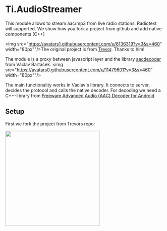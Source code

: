 Ti.AudioStreamer
================

This module allows to stream aac/mp3 from live radio stations. Radiotext will supported. We show how you fork a project from github and add native components (C++)

<img src="https://avatars1.githubusercontent.com/u/8136319?v=3&s=460" width="80px""/>The original project is from [Trevor](https://github.com/trevorf). Thanks to him! 

The module is a proxy between javascript layer and the library [aacdecoder](https://github.com/vbartacek/aacdecoder-android) from Václav Bartáček.
<img src="https://avatars0.githubusercontent.com/u/11479601?v=3&s=460" width="80px""/>

The main functionality works in Václav's library. It connects to server, decides the protocol and calls the native decoder. For decoding we need a C++-library from [Freeware Advanced Audio (AAC) Decoder for Android](http://www.spoledge.com)

Setup
-----

First we fork the project from Trevors repo:

<img src="" width="300px">


